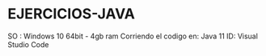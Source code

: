 # EJERCICIOS-JAVA
SO : Windows 10 64bit - 4gb ram 
Corriendo el codigo en: Java 11 
ID: Visual Studio Code
